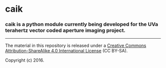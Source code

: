 # caik
### caik is a python module currently being developed for the UVa terahertz vector coded aperture imaging project.
__________

The material in this repository is released under a [Creative Commons Attribution-ShareAlike 4.0 International License](http://creativecommons.org/licenses/by-sa/4.0/) (CC BY-SA).

Copyright (c) 2016.
